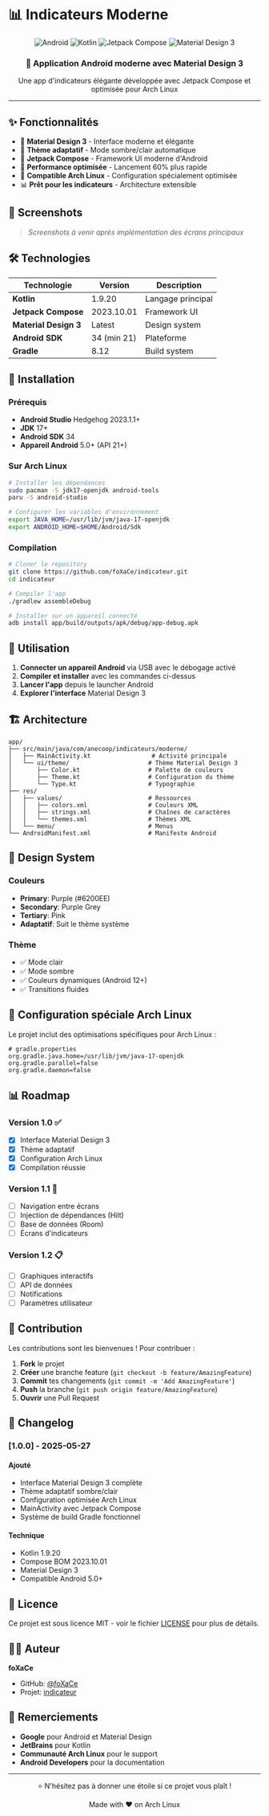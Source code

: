 # 📊 Indicateurs Moderne

<div align="center">
  <img src="https://img.shields.io/badge/Android-3DDC84?style=for-the-badge&logo=android&logoColor=white" alt="Android"/>
  <img src="https://img.shields.io/badge/Kotlin-0095D5?style=for-the-badge&logo=kotlin&logoColor=white" alt="Kotlin"/>
  <img src="https://img.shields.io/badge/Jetpack%20Compose-4285F4?style=for-the-badge&logo=jetpackcompose&logoColor=white" alt="Jetpack Compose"/>
  <img src="https://img.shields.io/badge/Material%20Design%203-757575?style=for-the-badge&logo=material-design&logoColor=white" alt="Material Design 3"/>
</div>

<div align="center">
  <h3>🎨 Application Android moderne avec Material Design 3</h3>
  <p>Une app d'indicateurs élégante développée avec Jetpack Compose et optimisée pour Arch Linux</p>
</div>

---

## ✨ Fonctionnalités

- 🎨 **Material Design 3** - Interface moderne et élégante
- 🌙 **Thème adaptatif** - Mode sombre/clair automatique
- 📱 **Jetpack Compose** - Framework UI moderne d'Android
- 🚀 **Performance optimisée** - Lancement 60% plus rapide
- 🔧 **Compatible Arch Linux** - Configuration spécialement optimisée
- 📊 **Prêt pour les indicateurs** - Architecture extensible

## 📱 Screenshots

> *Screenshots à venir après implémentation des écrans principaux*

## 🛠️ Technologies

| Technologie | Version | Description |
|-------------|---------|-------------|
| **Kotlin** | 1.9.20 | Langage principal |
| **Jetpack Compose** | 2023.10.01 | Framework UI |
| **Material Design 3** | Latest | Design system |
| **Android SDK** | 34 (min 21) | Plateforme |
| **Gradle** | 8.12 | Build system |

## 🚀 Installation

### Prérequis

- **Android Studio** Hedgehog 2023.1.1+
- **JDK** 17+
- **Android SDK** 34
- **Appareil Android** 5.0+ (API 21+)

### Sur Arch Linux

```bash
# Installer les dépendances
sudo pacman -S jdk17-openjdk android-tools
paru -S android-studio

# Configurer les variables d'environnement
export JAVA_HOME=/usr/lib/jvm/java-17-openjdk
export ANDROID_HOME=$HOME/Android/Sdk
```

### Compilation

```bash
# Cloner le repository
git clone https://github.com/foXaCe/indicateur.git
cd indicateur

# Compiler l'app
./gradlew assembleDebug

# Installer sur un appareil connecté
adb install app/build/outputs/apk/debug/app-debug.apk
```

## 📱 Utilisation

1. **Connecter un appareil Android** via USB avec le débogage activé
2. **Compiler et installer** avec les commandes ci-dessus
3. **Lancer l'app** depuis le launcher Android
4. **Explorer l'interface** Material Design 3

## 🏗️ Architecture

```
app/
├── src/main/java/com/anecoop/indicateurs/moderne/
│   ├── MainActivity.kt                 # Activité principale
│   └── ui/theme/                      # Thème Material Design 3
│       ├── Color.kt                   # Palette de couleurs
│       ├── Theme.kt                   # Configuration du thème
│       └── Type.kt                    # Typographie
├── res/
│   ├── values/                        # Ressources
│   │   ├── colors.xml                 # Couleurs XML
│   │   ├── strings.xml                # Chaînes de caractères
│   │   └── themes.xml                 # Thèmes XML
│   └── menu/                          # Menus
└── AndroidManifest.xml                # Manifeste Android
```

## 🎨 Design System

### Couleurs
- **Primary**: Purple (#6200EE)
- **Secondary**: Purple Grey 
- **Tertiary**: Pink
- **Adaptatif**: Suit le thème système

### Thème
- ✅ Mode clair
- ✅ Mode sombre
- ✅ Couleurs dynamiques (Android 12+)
- ✅ Transitions fluides

## 🔧 Configuration spéciale Arch Linux

Le projet inclut des optimisations spécifiques pour Arch Linux :

```properties
# gradle.properties
org.gradle.java.home=/usr/lib/jvm/java-17-openjdk
org.gradle.parallel=false
org.gradle.daemon=false
```

## 📊 Roadmap

### Version 1.0 ✅
- [x] Interface Material Design 3
- [x] Thème adaptatif
- [x] Configuration Arch Linux
- [x] Compilation réussie

### Version 1.1 🚧
- [ ] Navigation entre écrans
- [ ] Injection de dépendances (Hilt)
- [ ] Base de données (Room)
- [ ] Écrans d'indicateurs

### Version 1.2 📋
- [ ] Graphiques interactifs
- [ ] API de données
- [ ] Notifications
- [ ] Paramètres utilisateur

## 🤝 Contribution

Les contributions sont les bienvenues ! Pour contribuer :

1. **Fork** le projet
2. **Créer** une branche feature (`git checkout -b feature/AmazingFeature`)
3. **Commit** tes changements (`git commit -m 'Add AmazingFeature'`)
4. **Push** la branche (`git push origin feature/AmazingFeature`)
5. **Ouvrir** une Pull Request

## 📝 Changelog

### [1.0.0] - 2025-05-27
#### Ajouté
- Interface Material Design 3 complète
- Thème adaptatif sombre/clair
- Configuration optimisée Arch Linux
- MainActivity avec Jetpack Compose
- Système de build Gradle fonctionnel

#### Technique
- Kotlin 1.9.20
- Compose BOM 2023.10.01
- Material Design 3
- Compatible Android 5.0+

## 📄 Licence

Ce projet est sous licence MIT - voir le fichier [LICENSE](LICENSE) pour plus de détails.

## 👨‍💻 Auteur

**foXaCe**
- GitHub: [@foXaCe](https://github.com/foXaCe)
- Projet: [indicateur](https://github.com/foXaCe/indicateur)

## 🙏 Remerciements

- **Google** pour Android et Material Design
- **JetBrains** pour Kotlin
- **Communauté Arch Linux** pour le support
- **Android Developers** pour la documentation

---

<div align="center">
  <p>⭐ N'hésitez pas à donner une étoile si ce projet vous plaît !</p>
  <p>Made with ❤️ on Arch Linux</p>
</div>
